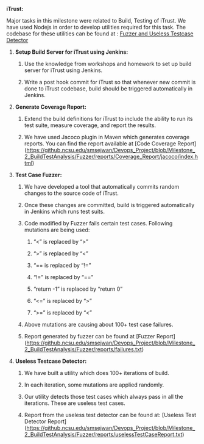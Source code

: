 
**iTrust:**

Major tasks in this milestone were related to Build, Testing of iTrust.
We have used Nodejs in order to develop utilities required for this
task. The codebase for these utilities can be found at : [Fuzzer and Useless Testcase Detector](https://github.ncsu.edu/smsejwan/Devops_Project/tree/Milestone_2_BuildTestAnalysis/Fuzzer)

1.  **Setup Build Server for iTrust using Jenkins:**

    1.  Use the knowledge from workshops and homework to set up build
        server for iTrust using Jenkins.

    2.  Write a post hook commit for iTrust so that whenever new commit
        is done to iTrust codebase, build should be triggered
        automatically in Jenkins.

2.  **Generate Coverage Report:**

    1.  Extend the build definitions for iTrust to include the ability
        to run its test suite, measure coverage, and report the results.

    2.  We have used Jacoco plugin in Maven which generates
        coverage reports. You can find the report available at \[Code
        Coverage Report\](https://github.ncsu.edu/smsejwan/Devops_Project/blob/Milestone_2_BuildTestAnalysis/Fuzzer/reports/Coverage_Report/jacoco/index.html)

3.  **Test Case Fuzzer:**

    1.  We have developed a tool that automatically commits random
        changes to the source code of iTrust.

    2.  Once these changes are committed, build is triggered
        automatically in Jenkins which runs test suits.

    3.  Code modified by Fuzzer fails certain test cases. Following
        mutations are being used:

        1.  “&lt;” is replaced by “&gt;”

        2.  “&gt;” is replaced by “&lt;”

        3.  “== is replaced by “!=”

        4.  “!=” is replaced by “==”

        5.  “return -1” is replaced by “return 0”

        6.  “&lt;=” is replaced by “&gt;”

        7.  “&gt;=” is replaced by “&lt;”

    4.  Above mutations are causing about 100+ test case failures.

    5.  Report generated by fuzzer can be found at
        \[Fuzzer Report\](https://github.ncsu.edu/smsejwan/Devops_Project/blob/Milestone_2_BuildTestAnalysis/Fuzzer/reports/failures.txt)

4.  **Useless Testcase Detector:**

    1.  We have built a utility which does 100+ iterations of build.

    2.  In each iteration, some mutations are applied randomly.

    3.  Our utility detects those test cases which always pass in all
        the iterations. These are useless test cases.

    4.  Report from the useless test detector can be found at: \[Useless
        Test
        Detector Report\](https://github.ncsu.edu/smsejwan/Devops_Project/blob/Milestone_2_BuildTestAnalysis/Fuzzer/reports/uselessTestCaseReport.txt)

